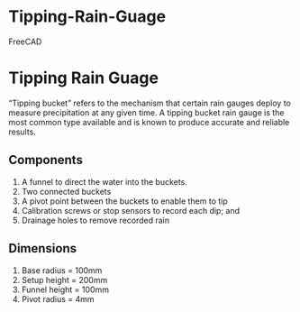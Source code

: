 # Tipping-Rain-Guage
FreeCAD
# Tipping Rain Guage

“Tipping bucket” refers to the mechanism that certain rain gauges deploy to measure precipitation at any given time. A tipping bucket rain gauge is the most common type available and is known to produce accurate and reliable results.

## Components

1. A funnel to direct the water into the buckets.
2. Two connected buckets
3. A pivot point between the buckets to enable them to tip
4. Calibration screws or stop sensors to record each dip; and
5. Drainage holes to remove recorded rain


## Dimensions
1. Base radius = 100mm
2. Setup height = 200mm
3. Funnel height = 100mm
4. Pivot radius = 4mm

